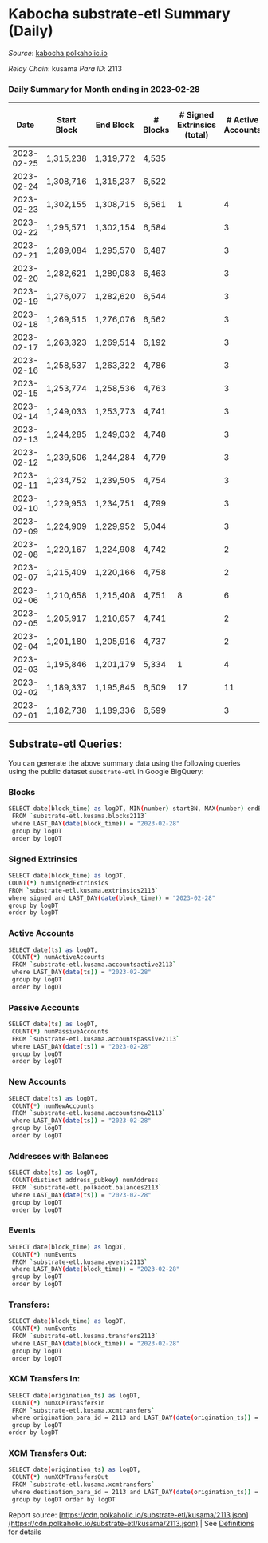 # Kabocha substrate-etl Summary (Daily)

_Source_: [kabocha.polkaholic.io](https://kabocha.polkaholic.io)

*Relay Chain*: kusama
*Para ID*: 2113



### Daily Summary for Month ending in 2023-02-28


| Date | Start Block | End Block | # Blocks | # Signed Extrinsics (total) | # Active Accounts | # Passive | # New | # Addresses with Balances | # Events | # Transfers | # XCM Transfers In | # XCM Transfers Out | Issues | 
| ---- | ----------- | --------- | -------- | --------------------------- | ----------------- | --------- | ----- | ------------------------- | -------- | ----------- | ------------------ | ------------------- | ------ |
| 2023-02-25 | 1,315,238 | 1,319,772 | 4,535 |  |  |  |  |  | 9,085 |   |   |   |  |
| 2023-02-24 | 1,308,716 | 1,315,237 | 6,522 |  |  |  |  | 13,224 | 13,066 |   |   |   |  |
| 2023-02-23 | 1,302,155 | 1,308,715 | 6,561 | 1 | 4 | 1 |  | 13,224 | 13,148 | 1  |   |   |  |
| 2023-02-22 | 1,295,571 | 1,302,154 | 6,584 |  | 3 |  |  | 13,224 | 13,193 |   |   |   |  |
| 2023-02-21 | 1,289,084 | 1,295,570 | 6,487 |  | 3 |  |  | 13,224 | 12,996 |   |   |   |  |
| 2023-02-20 | 1,282,621 | 1,289,083 | 6,463 |  | 3 |  |  | 13,224 | 12,947 |   |   |   |  |
| 2023-02-19 | 1,276,077 | 1,282,620 | 6,544 |  | 3 |  |  | 13,224 | 13,110 |   |   |   |  |
| 2023-02-18 | 1,269,515 | 1,276,076 | 6,562 |  | 3 |  |  | 13,224 | 13,146 |   |   |   |  |
| 2023-02-17 | 1,263,323 | 1,269,514 | 6,192 |  | 3 |  |  | 13,224 | 12,404 |   |   |   |  |
| 2023-02-16 | 1,258,537 | 1,263,322 | 4,786 |  | 3 |  |  | 13,224 | 9,588 |   |   |   |  |
| 2023-02-15 | 1,253,774 | 1,258,536 | 4,763 |  | 3 |  |  | 13,224 | 9,542 |   |   |   |  |
| 2023-02-14 | 1,249,033 | 1,253,773 | 4,741 |  | 3 |  |  | 13,224 | 9,501 |   |   |   |  |
| 2023-02-13 | 1,244,285 | 1,249,032 | 4,748 |  | 3 |  |  | 13,224 | 9,512 |   |   |   |  |
| 2023-02-12 | 1,239,506 | 1,244,284 | 4,779 |  | 3 |  |  | 13,224 | 9,574 |   |   |   |  |
| 2023-02-11 | 1,234,752 | 1,239,505 | 4,754 |  | 3 |  |  | 13,224 | 9,524 |   |   |   |  |
| 2023-02-10 | 1,229,953 | 1,234,751 | 4,799 |  | 3 |  |  | 13,224 | 9,614 |   |   |   |  |
| 2023-02-09 | 1,224,909 | 1,229,952 | 5,044 |  | 3 |  |  | 13,224 | 10,104 |   |   |   |  |
| 2023-02-08 | 1,220,167 | 1,224,908 | 4,742 |  | 2 |  |  | 13,224 | 9,500 |   |   |   |  |
| 2023-02-07 | 1,215,409 | 1,220,166 | 4,758 |  | 2 |  |  | 13,224 | 9,532 |   |   |   |  |
| 2023-02-06 | 1,210,658 | 1,215,408 | 4,751 | 8 | 6 | 2 | 2 | 13,224 | 9,556 | 3  |   |   |  |
| 2023-02-05 | 1,205,917 | 1,210,657 | 4,741 |  | 2 |  |  | 13,222 | 9,506 |   |   |   |  |
| 2023-02-04 | 1,201,180 | 1,205,916 | 4,737 |  | 2 |  |  | 13,222 | 9,492 |   |   |   |  |
| 2023-02-03 | 1,195,846 | 1,201,179 | 5,334 | 1 | 4 | 1 | 1 | 13,222 | 10,694 | 1  |   |   |  |
| 2023-02-02 | 1,189,337 | 1,195,845 | 6,509 | 17 | 11 |  |  | 13,221 | 13,120 |   |   |   |  |
| 2023-02-01 | 1,182,738 | 1,189,336 | 6,599 |  | 3 |  |  | 13,221 | 13,220 |   |   |   |  |

## Substrate-etl Queries:
You can generate the above summary data using the following queries using the public dataset `substrate-etl` in Google BigQuery:

### Blocks
```bash
SELECT date(block_time) as logDT, MIN(number) startBN, MAX(number) endBN, COUNT(*) numBlocks 
 FROM `substrate-etl.kusama.blocks2113`  
 where LAST_DAY(date(block_time)) = "2023-02-28" 
 group by logDT 
 order by logDT
```

### Signed Extrinsics
```bash
SELECT date(block_time) as logDT, 
COUNT(*) numSignedExtrinsics 
FROM `substrate-etl.kusama.extrinsics2113`  
where signed and LAST_DAY(date(block_time)) = "2023-02-28" 
group by logDT 
order by logDT
```

### Active Accounts
```bash
SELECT date(ts) as logDT, 
 COUNT(*) numActiveAccounts 
 FROM `substrate-etl.kusama.accountsactive2113` 
 where LAST_DAY(date(ts)) = "2023-02-28" 
 group by logDT 
 order by logDT
```

### Passive Accounts
```bash
SELECT date(ts) as logDT, 
 COUNT(*) numPassiveAccounts 
 FROM `substrate-etl.kusama.accountspassive2113` 
 where LAST_DAY(date(ts)) = "2023-02-28" 
 group by logDT 
 order by logDT
```

### New Accounts
```bash
SELECT date(ts) as logDT, 
 COUNT(*) numNewAccounts 
 FROM `substrate-etl.kusama.accountsnew2113` 
 where LAST_DAY(date(ts)) = "2023-02-28" 
 group by logDT
 order by logDT
```

### Addresses with Balances
```bash
SELECT date(ts) as logDT,
 COUNT(distinct address_pubkey) numAddress 
 FROM `substrate-etl.polkadot.balances2113` 
 where LAST_DAY(date(ts)) = "2023-02-28" 
 group by logDT 
 order by logDT
```

### Events
```bash
SELECT date(block_time) as logDT, 
 COUNT(*) numEvents 
 FROM `substrate-etl.kusama.events2113` 
 where LAST_DAY(date(block_time)) = "2023-02-28" 
 group by logDT 
 order by logDT
```

### Transfers:
```bash
SELECT date(block_time) as logDT, 
 COUNT(*) numEvents 
 FROM `substrate-etl.kusama.transfers2113` 
 where LAST_DAY(date(block_time)) = "2023-02-28" 
 group by logDT 
 order by logDT
```

### XCM Transfers In:
```bash
SELECT date(origination_ts) as logDT, 
 COUNT(*) numXCMTransfersIn 
 FROM `substrate-etl.kusama.xcmtransfers` 
 where origination_para_id = 2113 and LAST_DAY(date(origination_ts)) = "2023-02-28" 
 group by logDT 
order by logDT
```

### XCM Transfers Out:
```bash
SELECT date(origination_ts) as logDT, 
 COUNT(*) numXCMTransfersOut 
 FROM `substrate-etl.kusama.xcmtransfers` 
 where destination_para_id = 2113 and LAST_DAY(date(origination_ts)) = "2023-02-28" 
 group by logDT order by logDT
```


Report source: [https://cdn.polkaholic.io/substrate-etl/kusama/2113.json](https://cdn.polkaholic.io/substrate-etl/kusama/2113.json) | See [Definitions](/DEFINITIONS.md) for details

